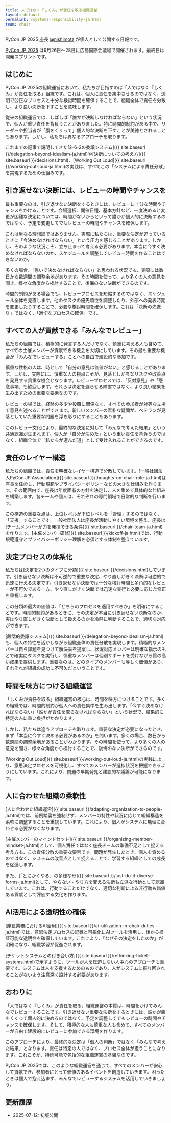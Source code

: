 ```yaml
---
title: 人ではなく「しくみ」が責任を取る組織運営
layout: default
permalink: /systems-responsibility-ja.html
team: chair
---
```


PyCon JP 2025 座長 [@nishimotz](https://d.nishimotz.com/aboutme) が個人として公開する日報です。

[PyCon JP 2025](https://2025.pycon.jp/) は9月26日〜28日に広島国際会議場で開催されます。最終日は開発スプリントです。

## はじめに

PyCon JP 2025の組織運営において、私たちが目指すのは「人ではなく『しくみ』が責任を取る」組織です。これは、個人に責任を集中させるのではなく、透明で公正なプロセスと十分な検討時間を確保することで、組織全体で責任を分散し、より良い決断を下すことを意味します。

従来の組織運営では、しばしば「誰かが決断しなければならない」という状況で、個人が重い責任を背負うことがありました。特に時間的制約がある中で、リーダーや担当者が「腹をくくって」個人的な決断を下すことが美徳とされることもあります。しかし、私たちは異なるアプローチを取ります。

これまでの記事で説明してきた[2-6-2の委譲システム]({{ site.baseurl }}/delegation-beyond-idealism-ja.html)や[決断についての考え方]({{ site.baseurl }}/decisions.html)、[Working Out Loud]({{ site.baseurl }}/working-out-loud-ja.html)の実践は、すべてこの「システムによる責任分散」を実現するための仕組みです。

## 引き返せない決断には、レビューの時間やチャンスを

最も重要なのは、引き返せない決断をするときには、レビューに十分な時間やチャンスをかけることです。会場選択、開催日程、基本方針など、一度決めると変更が困難な決定については、時間がないからといって誰かが個人的に決断するのではなく、予定を変更してでもレビューの時間やチャンスを確保します。

これは単なる理想論ではありません。実際に私たちは、重要な決定が迫っているときに「今決めなければならない」という圧力を感じることがあります。しかし、そのような状況こそ、立ち止まって考える必要があります。本当に今すぐ決めなければならないのか、スケジュールを調整してレビュー時間を作ることはできないのか。

多くの場合、「急いで決めなければならない」と思われる状況でも、実際には数日から数週間の調整余地があります。その時間を使って、より多くの人の意見を聞き、様々な角度から検討することで、後悔のない決断ができるのです。

時間的制約がある場合でも、レビュープロセスを短縮するのではなく、スケジュール全体を見直します。他のタスクの優先順位を調整したり、外部への発表時期を変更したりすることで、必要な検討時間を確保します。これは「決断の先送り」ではなく、「適切なプロセスの確保」です。

## すべての人が貢献できる「みんなでレビュー」

私たちの組織では、積極的に発言する人だけでなく、慎重に考える人も含めて、すべての主催メンバーが貢献できる機会を大切にしています。その最も重要な機会が「みんなでレビューする」ことへの自由で建設的な参加です。

慎重な性格の人は、時として「自分の意見は価値がない」と感じることがあります。しかし、実際には、慎重な人の視点こそが、見落としがちなリスクや改善点を発見する貴重な機会となります。レビュープロセスでは、「反対意見」や「懸念事項」も歓迎します。それらは決定を遅らせる障害ではなく、より良い結果を生み出すための重要な要素なのです。

レビューの場では、経験の多少や役職に関係なく、すべての参加者が対等な立場で意見を述べることができます。新しいメンバーの素朴な疑問が、ベテランが見落としていた重要な問題を浮き彫りにすることもあります。

このレビュー文化により、最終的な決定に対して「みんなで考えた結果」という共通認識が生まれます。個人が「自分が決めた」という重い責任を背負うのではなく、組織全体で「私たちが選んだ道」として受け入れることができるのです。

## 責任のレイヤー構造

私たちの組織では、責任を明確なレイヤー構造で分散しています。[一般社団法人PyCon JP Association]({{ site.baseurl }}/thoughts-on-chair-role-ja.html)は座長を任命し、行動規範やプライバシーポリシーなどの大きな仕組みを作ります。その範囲内で、座長は年度固有の方針を決定し、人を集めて具体的な仕組みを構築します。各チームや個人は、それぞれの専門領域で日常的な判断を行います。

この構造の重要な点は、上位レベルが下位レベルを「管理」するのではなく、「支援」することです。一般社団法人は座長が活動しやすい環境を整え、座長は[チームメンバーが力を発揮できる条件]({{ site.baseurl }}/chair-team-ja.html)を作ります。[主催メンバー研修]({{ site.baseurl }}/kickoff-ja.html)では、行動規範遵守とプライバシーポリシー理解を必須とする体制を整えています。

## 決定プロセスの体系化

私たちは[決定を2つのタイプに分類]({{ site.baseurl }}/decisions.html)しています。引き返せない決断は不可逆的で重要な決定、やり直しがきく決断は可逆的で迅速に行える決定です。引き返せない決断では十分な検討時間と多角的なレビューが不可欠である一方、やり直しがきく決断では迅速な実行と必要に応じた修正を重視します。

この分類の最大の価値は、「どちらのプロセスを適用すべきか」を明確にすることです。時間的制約があるときに、その決定が本当に引き返せない決断なのか、実はやり直しがきく決断として扱えるのかを冷静に判断することで、適切な対応ができます。

[段階的委譲システム]({{ site.baseurl }}/delegation-beyond-idealism-ja.html)も、個人の特性を活かしながら組織全体の責任分散を実現します。積極的なメンバーは自ら課題を見つけて解決策を提案し、状況対応メンバーは明確な指示のもとで確実にタスクを実行し、慎重なメンバーは個別サポートを受けながら質の高い成果を提供します。重要なのは、どのタイプのメンバーも等しく価値があり、それぞれが組織の成功に不可欠だということです。

## 時間を味方につける組織運営

「しくみが責任を取る」組織運営の核心は、時間を味方につけることです。多くの組織では、時間的制約が個人への責任集中を生み出します。「今すぐ決めなければならない」「誰かが責任を取らなければならない」という状況で、結果的に特定の人に重い負担がかかります。

しかし、私たちは違うアプローチを取ります。重要な決定が必要になったとき、まず「本当に今すぐ決める必要があるのか」を問います。多くの場合、数日から数週間の調整余地があることがわかります。その時間を使って、より多くの人の意見を聞き、様々な角度から検討することで、後悔のない決断ができるのです。

[Working Out Loud]({{ site.baseurl }}/working-out-loud-ja.html)の実践により、意思決定プロセスを可視化し、すべてのメンバーが進捗状況を把握できるようにしています。これにより、問題の早期発見と建設的な議論が可能になります。

## 人に合わせた組織の柔軟性

[人に合わせた組織運営]({{ site.baseurl }}/adapting-organization-to-people-ja.html)では、前例踏襲を強制せず、メンバーの特性や状況に応じて組織構造を柔軟に調整することを重視しています。これにより、個人がシステムに無理に合わせる必要がなくなります。

[主催メンバーのマインドセット]({{ site.baseurl }}/organizing-member-mindset-ja.html)として、個人責任ではなく座長チームの準備不足として捉える考え方も、この責任分散の重要な要素です。問題が発生したとき、個人を責めるのではなく、システムの改善点として捉えることで、学習する組織としての成長を促進します。

また、[「とにかくやる」の多様な形]({{ site.baseurl }}/just-do-it-diverse-forms-ja.html)として、やらない・やり方を変える決断も立派な行動として認識しています。これは、行動することだけでなく、適切な判断による非行動も価値ある貢献として評価する文化を作ります。

## AI活用による透明性の確保

[座長業務におけるAI活用]({{ site.baseurl }}/ai-utilization-in-chair-duties-ja.html)では、意思決定プロセスの記録と可視化にAIツールを活用し、後から検証可能な透明性を確保しています。これにより、「なぜその決定をしたのか」が明確になり、組織学習が促進されます。

[チケットシステムとの付き合い方]({{ site.baseurl }}/rethinking-ticket-systems.html)で示すように、ツールが人を圧迫しない人中心のアプローチも重要です。システムは人を支援するためのものであり、人がシステムに振り回されることがないよう注意深く設計する必要があります。

## おわりに

「人ではなく『しくみ』が責任を取る」組織運営の本質は、時間をかけてみんなでレビューすることです。引き返せない重要な決断をするときには、誰かが腹をくくって個人的に決めるのではなく、予定を調整してでもレビューの時間やチャンスを確保します。そして、積極的な人も慎重な人も含めて、すべてのメンバーが自由で建設的にレビューに参加できる環境を作ります。

このアプローチにより、最終的な決定は「個人の判断」ではなく「みんなで考えた結果」となります。責任は特定の人ではなく、プロセス全体が担うことになります。これこそが、持続可能で包括的な組織運営の基盤なのです。

PyCon JP 2025では、このような組織運営を通じて、すべてのメンバーが安心して貢献でき、参加者にとって価値のあるイベントを創造していきます。困ったときは個人で抱え込まず、みんなでレビューするシステムを活用していきましょう。

## 更新履歴

- 2025-07-12: 初版公開
